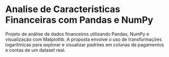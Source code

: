 # Analise de Caracteristicas Financeiras com Pandas e NumPy
 Projeto de análise de dados financeiros utilizando Pandas, NumPy e visualização com Matplotlib. A proposta envolve o uso de transformações logarítmicas para explorar e visualizar padrões em colunas de pagamentos e contas de um dataset real.

